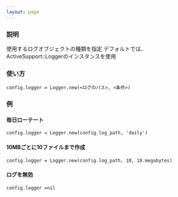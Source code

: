 ```yaml
---
layout: page
---
```

### 説明
使用するログオブジェクトの種類を指定
デフォルトでは、ActiveSupport::Loggerのインスタンスを使用

### 使い方
    config.logger = Logger.new(<ログのパス>, <条件>)

### 例
#### 毎日ローテート
    config.logger = Logger.new(config.log_path, 'daily')

#### 10MBごとに10ファイルまで作成
    config.logger = Logger.new(config.log_path, 10, 10.megabytes)

#### ログを無効
    config.logger =nil